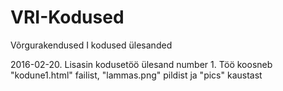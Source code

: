 # VRI-Kodused
Võrgurakendused I kodused ülesanded

2016-02-20. Lisasin kodusetöö ülesand number 1. Töö koosneb "kodune1.html" failist, "lammas.png" pildist ja "pics" kaustast
